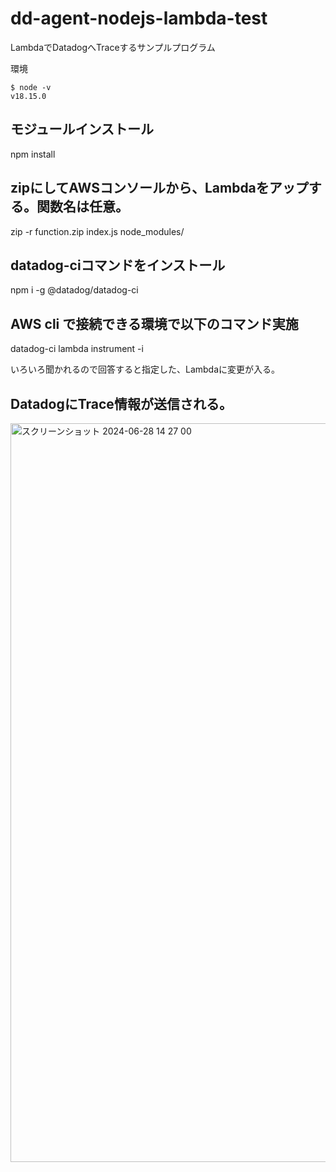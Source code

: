 # dd-agent-nodejs-lambda-test
LambdaでDatadogへTraceするサンプルプログラム

環境
```
$ node -v
v18.15.0
```

## モジュールインストール
npm install

## zipにしてAWSコンソールから、Lambdaをアップする。関数名は任意。
zip -r function.zip index.js node_modules/

## datadog-ciコマンドをインストール
npm i -g @datadog/datadog-ci

## AWS cli で接続できる環境で以下のコマンド実施
datadog-ci lambda instrument -i

いろいろ聞かれるので回答すると指定した、Lambdaに変更が入る。


## DatadogにTrace情報が送信される。
<img width="1182" alt="スクリーンショット 2024-06-28 14 27 00" src="https://github.com/nukatake/dd-agent-nodejs-lambda-test/assets/102710052/4eaa4e6a-33fe-4a91-8777-8f1328e608ea">

